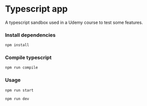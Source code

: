 # Typescript app

A typescript sandbox used in a Udemy course to test some features.

### Install dependencies

```sh
npm install
```

### Compile typescript

```sh
npm run compile
```

### Usage

```sh
npm run start
```

```sh
npm run dev
```
